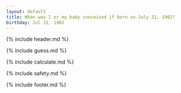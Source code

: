 ```yaml
---
layout: default
title: When was I or my baby conceived if born on July 31, 1902?
birthday: Jul 31, 1902
---
```


{% include header.md %}

{% include guess.md %}

{% include calculate.md %}

{% include safety.md %}

{% include footer.md %}



